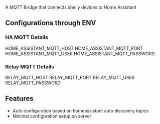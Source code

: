 A MQTT Bridge that connects shelly devices to Home Assistant
## Configurations through ENV
### HA MQTT Details
HOME_ASSISTANT_MQTT_HOST
HOME_ASSISTANT_MQTT_PORT
HOME_ASSISTANT_MQTT_USER
HOME_ASSISTANT_MQTT_PASSWORD

### Relay MQTT Details
RELAY_MQTT_HOST
RELAY_MQTT_PORT
RELAY_MQTT_USER
RELAY_MQTT_PASSWORD

## Features
* Auto configuration based on homeassistant auto discovery topics
* Minimal configuration setup on server
